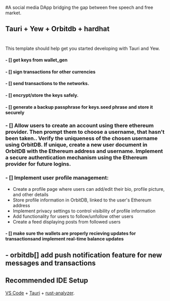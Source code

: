 #A social media DApp bridging the gap between free speech and free market.
## Tauri + Yew + Orbitdb + hardhat
#
This template should help get you started developing with Tauri and Yew.
#### - [] get keys from wallet_gen
#### - [] sign transactions for other currencies 
#### - [] send transactions to the networks.
#### - [] encrypt/store the keys safely.
#### - [] generate a backup passphrase for keys.seed phrase and store it securely

### - [] Allow users to create an account using there ethereum provider. Then prompt them to choose a username, that hasn't been taken.. Verify the uniqueness of the chosen username using OrbitDB. If unique, create a new user document in OrbitDB with the Ethereum address and username. Implement a secure authentication mechanism using the Ethereum provider for future logins.
### - [] Implement user profile management:
- Create a profile page where users can add/edit their bio, profile picture, and other details
- Store profile information in OrbitDB, linked to the user's Ethereum address
- Implement privacy settings to control visibility of profile information
- Add functionality for users to follow/unfollow other users
- Create a feed displaying posts from followed users
#### - [] make sure the wallets are properly recieving updates for transactionsand implement real-time balance updates

## - orbitdb[] add push notification feature for new messages and transactions

## Recommended IDE Setup

[VS Code](https://code.visualstudio.com/) + [Tauri](https://marketplace.visualstudio.com/items?itemName=tauri-apps.tauri-vscode) + [rust-analyzer](https://marketplace.visualstudio.com/items?itemName=rust-lang.rust-analyzer).
